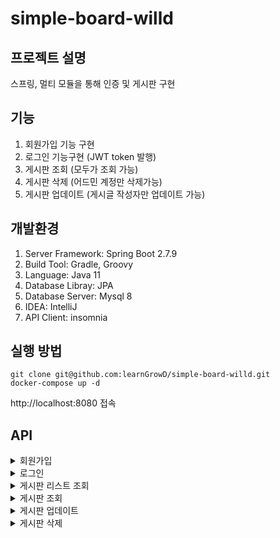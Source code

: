 # simple-board-willd

## 프로젝트 설명
스프링, 멀티 모듈을 통해 인증 및 게시판 구현

## 기능
1. 회원가입 기능 구현
2. 로그인 기능구현 (JWT token 발행)
3. 게시판 조회 (모두가 조회 가능)
4. 게시판 삭제 (어드민 계정만 삭제가능)
5. 게시판 업데이트 (게시글 작성자만 업데이트 가능)

## 개발환경
1. Server Framework: Spring Boot 2.7.9
2. Build Tool: Gradle, Groovy
3. Language: Java 11
4. Database Libray: JPA
5. Database Server: Mysql 8
6. IDEA: IntelliJ
7. API Client: insomnia
      
## 실행 방법
```
git clone git@github.com:learnGrowD/simple-board-willd.git
docker-compose up -d
```
http://localhost:8080 접속

## API
<details>
  <summary>회원가입</summary>
  <div markdown="1">
  POST http://localhost:8080/open-api/user/register

Request
```
{
  name: "userName",
  email: "example@google.com",
  "password": "password1234!",
  "address": "서울시 강남구",
  "userType": "COMMON"
}
```
Response
```
{
  name: "userName",
  email: "example@google.com",
  "password": "password1234!",
  "address": "서울시 강남구",
  "userType": "COMMON"
}
```
  </div>
</details>


<details>
  <summary>로그인</summary>
  <div markdown="1">
  POST: http://localhost:8080/open-api/user/login

Request
```

```
Response
```

```
  </div>
</details>


<details>
  <summary>게시판 리스트 조회</summary>
  <div markdown="1">
  GET http://localhost:8080/api/board/all

Request
```

```
Response
```

```
  </div>
</details>


<details>
  <summary>게시판 조회</summary>
  <div markdown="1">
  GET http://localhost:8080/api/board/{id}

Request
```

```
Response
```

```
  </div>
</details>


<details>
  <summary>게시판 업데이트</summary>
  <div markdown="1">
  PUT: http://localhost:8080/api/board

Request
```

```
Response
```

```
  </div>
</details>


<details>
  <summary>게시판 삭제</summary>
  <div markdown="1">
  DELETE: http://localhost:8080/api/board/{id}

Request
```

```
Response
```

```
  </div>
</details>
